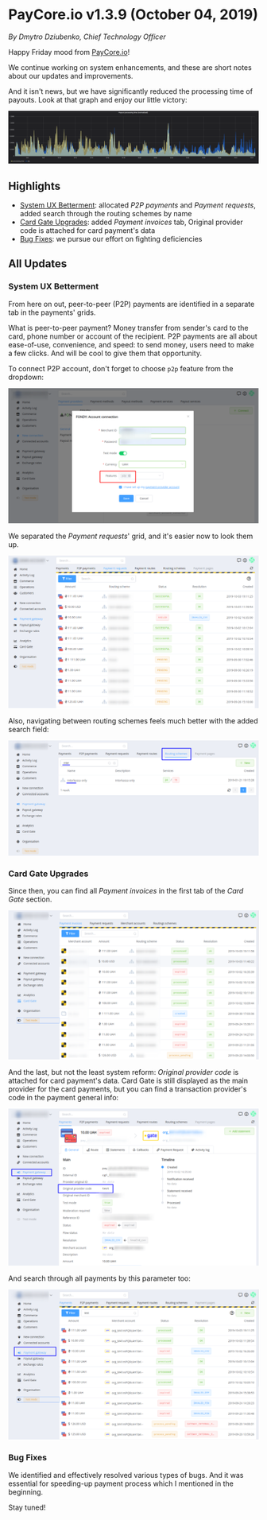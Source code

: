 # **PayCore.io v1.3.9 (October 04, 2019)**

*By Dmytro Dziubenko, Chief Technology Officer*

Happy Friday mood from [PayCore.io](http://paycore.io/)!

We continue working on system enhancements, and these are short notes about our updates and improvements.

And it isn't news, but we have significantly reduced the processing time of payouts. Look at that graph and enjoy our little victory:

![Processing Time Graph](images/v1.3.9/processing-time.png)

## Highlights

* [System UX Betterment](#system-ux-betterment): allocated *P2P payments* and *Payment requests*, added search through the routing schemes by name
* [Card Gate Upgrades](#card-gate-upgrades): added *Payment invoices* tab, Original provider code is attached for card payment's data
* [Bug Fixes](#bug-fixes): we pursue our effort on fighting deficiencies

## All Updates

### System UX Betterment

From here on out, peer-to-peer (P2P) payments are identified in a separate tab in the payments' grids.

What is peer-to-peer payment? Money transfer from sender's card to the card, phone number or account of the recipient. P2P payments are all about ease-of-use, convenience, and speed: to send money, users need to make a few clicks. And will be cool to give them that opportunity.

To connect P2P account, don't forget to choose `p2p` feature from the dropdown:

![](images/v1.3.9/p2p-connection.png)

We separated the *Payment requests*' grid, and it's easier now to look them up.

![](images/v1.3.9/payment-requests.png)

Also, navigating between routing schemes feels much better with the added search field:  

![](images/v1.3.9/routing-schemes-search.png)

### Card Gate Upgrades

Since then, you can find all *Payment invoices* in the first tab of the *Card Gate* section.

![](images/v1.3.9/payment-invoices.png)

And the last, but not the least system reform: *Original provider code* is attached for card payment's data. Card Gate is still displayed as the main provider for the card payments, but you can find a transaction provider's code in the payment general info: 

![](images/v1.3.9/original-provider-data.png)

And search through all payments by this parameter too:

![](images/v1.3.9/original-provider-search.png)

### Bug Fixes

We identified and effectively resolved various types of bugs. And it was essential for speeding-up payment process which I mentioned in the beginning.

Stay tuned!
